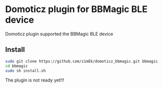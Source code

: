 # Domoticz plugin for BBMagic BLE device
Domoticz plugin supported the BBMagic BLE device

## Install

```bash
sudo git clone https://github.com/z1mEk/domoticz_bbmagic.git bbmagic
cd bbmagic
sudo sh install.sh
```

The plugin is not ready yet!!!
